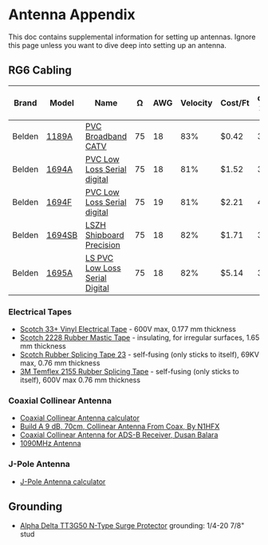 # Antenna Appendix

This doc contains supplemental information for setting up antennas. Ignore this page unless you want to dive deep into setting up an antenna.

## RG6 Cabling

<table>
    <thead>
        <th>Brand</th>
        <th>Model</th>
        <th>Name</th>
        <th>Ω</th>
        <th>AWG</th>
        <th>Velocity</th>
        <th>Cost/Ft</th>
        <th>dB/100Ft, 270 MHz</th>
        <th>dB/100Ft, 1000 MHz</th>
    </thead>
    <tbody>
        <tr>
            <td>Belden</td>
            <td><a href="http://www.belden.com/techdatas/english/1189a.pdf">1189A</a></td>
            <td><a href="https://www.showmecables.com/by-category/bulk-wire-cable/coax/rg6/belden-1189a-rg6-pvc-broadband-catv-coax-cable">PVC Broadband CATV</a></td>
            <td>75</td>
            <td>18</td>
            <td>83%</td>
            <td>$0.42</td>
            <td>3.24</td>
            <td>6.54</td>
        </tr>
        <tr>
            <td>Belden</td>
            <td><a href="http://www.belden.com/techdatas/english/1694A.pdf">1694A</a></td>
            <td><a href="https://www.showmecables.com/by-category/bulk-wire-cable/coax/rg6/belden-1694a-rg6-pvc-low-loss-serial-digital-coax-cable">PVC Low Loss Serial digital</a></td>
            <td>75</td>
            <td>18</td>
            <td>81%</td>
            <td>$1.52</td>
            <td>3.17</td>
            <td>6.30</td>
        </tr>
        <tr>
            <td>Belden</td>
            <td><a href="http://www.belden.com/techdatas/english/1694F.pdf">1694F</a></td>
            <td><a href="https://www.showmecables.com/by-category/bulk-wire-cable/coax/rg6/belden-1694f-rg6-pvc-low-loss-serial-digital-coax-cable">PVC Low Loss Serial digital</a></td>
            <td>75</td>
            <td>19</td>
            <td>81%</td>
            <td>$2.21</td>
            <td>4.00</td>
            <td>8.40</td>
        </tr>
        <tr>
            <td>Belden</td>
            <td><a href="http://www.belden.com/techdatas/english/1694SB.pdf">1694SB</a></td>
            <td><a href="https://www.showmecables.com/by-category/bulk-wire-cable/coax/rg6/belden-1694sb-rg6-lszh-shipboard-precision-video-cable-analog-digital-application">LSZH Shipboard Precision</a></td>
            <td>75</td>
            <td>18</td>
            <td>82%</td>
            <td>$1.71</td>
            <td>3.17</td>
            <td>6.42</td>
        </tr>
        <tr>
            <td>Belden</td>
            <td><a href="http://www.belden.com/techdatas/english/1694a.pdf">1695A</a></td>
            <td><a href="https://www.showmecables.com/by-category/bulk-wire-cable/coax/rg6/belden-1695a-rg6-ls-pvc-low-loss-serial-digital-coax-cable">LS PVC Low Loss Serial Digital</a></td>
            <td>75</td>
            <td>18</td>
            <td>82%</td>
            <td>$5.14</td>
            <td>3.40</td>
            <td>7.40</td>
        </tr>
    </tbody>
</table>


### Electrical Tapes

* [Scotch 33+ Vinyl Electrical Tape](http://multimedia.3m.com/mws/media/104792O/scotch-super-33-vinyl-electrical-tape-pdf-27-3kb.pdf) - 600V max, 0.177 mm thickness
* [Scotch 2228 Rubber Mastic Tape](http://multimedia.3m.com/mws/media/41149O/scotch-rubber-mastic-tape-2228.PDF) - insulating, for irregular surfaces, 1.65 mm thickness
* [Scotch Rubber Splicing Tape 23](http://multimedia.3m.com/mws/media/41153O/scotch-all-voltage-splicing-tape-23.PDF) - self-fusing (only sticks to itself), 69KV max, 0.76 mm thickness
* [3M Temflex 2155 Rubber Splicing Tape](http://multimedia.3m.com/mws/media/37550O/3m-temflex-rubber-splicing-tape-2155.pdf) - self-fusing (only sticks to itself), 600V max 0.76 mm thickness 

### Coaxial Collinear Antenna

* [Coaxial Collinear Antenna calculator](http://jeroen.steeman.org/Antenna/collinear-coax)
* [Build A 9 dB, 70cm, Collinear Antenna From Coax, By N1HFX](http://www.rason.org/Projects/collant/collant.htm)
* [Coaxial Collinear Antenna for ADS-B Receiver, Dusan Balara](https://www.balarad.net/)
* [1090MHz Antenna](https://www.arrrr.com/1090/antenna.shtml)

### J-Pole Antenna

* [J-Pole Antenna calculator](http://jeroen.steeman.org/Antenna/J-Pole-Antenna-Calculator)

## Grounding

* [Alpha Delta TT3G50 N-Type Surge Protector](https://www.alphadeltacom.com/pdf/TT3G50_instruction_sheets-7.pdf) grounding: 1/4-20 7/8" stud

